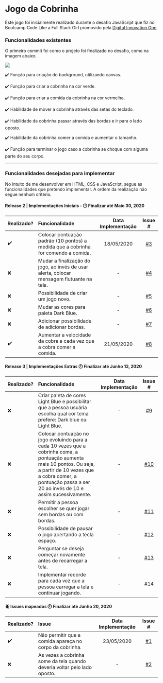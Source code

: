 # Jogo da Cobrinha

Este jogo foi inicialmente realizado durante o desafio JavaScript que fiz no Bootcamp Code Like a Full Stack Girl promovido pela [Digital Innovation One](https://digitalinnovation.one/ "Digital Innovation One").

### Funcionalidades existentes
O primeiro commit foi como o projeto foi finalizado no desafio, como na imagem abaixo.

![](https://i.imgur.com/1vvAuGq.png)

:heavy_check_mark: Função para criação do background, utilizando canvas.

:heavy_check_mark: Função para criar a cobrinha na cor verde.

:heavy_check_mark: Função para criar a comida da cobrinha na cor vermelha.

:heavy_check_mark: Habilidade de mover a cobrinha através das setas do teclado.

:heavy_check_mark: Habilidade da cobrinha passar através das bordas e ir para o lado oposto.

:heavy_check_mark: Habilidade da cobrinha comer a comida e aumentar o tamanho.

:heavy_check_mark: Função para terminar o jogo caso a cobrinha se choque com alguma parte do seu corpo.


------------


### Funcionalidades desejadas para implementar
No intuito de me desenvolver em HTML, CSS e JavaScript, segue as funcionalidades que pretendo implementar. A ordem da realização não segue nenhum critério.

#### Release 2 | Implementações Iniciais - :clock1: Finalizar até Maio 30, 2020
| Realizado?  | Funcionalidade  | Data Implementação | Issue # |
| :------------ |:--------------- |:-----:|:-----:|
| :heavy_check_mark: | Colocar pontuação padrão (10 pontos) a medida que a cobrinha for comendo a comida.  | 18/05/2020 | [#3](https://github.com/lcnunes09/snake-game/issues/3 "#3") |
| :x: | Mudar a finalização do jogo, ao invés de usar alerta, colocar mensagem flutuante na tela. | - | [#4](https://github.com/lcnunes09/snake-game/issues/4 "#4") |
| :x: | Possibilidade de criar um jogo novo. | - | [#5](https://github.com/lcnunes09/snake-game/issues/5 "#5") |
| :x: | Mudar as cores para paleta Dark Blue. | - | [#6](https://github.com/lcnunes09/snake-game/issues/6 "#6") |
| :x: | Adicionar possibilidade de adicionar bordas. | - | [#7](https://github.com/lcnunes09/snake-game/issues/7 "#7") |
| :heavy_check_mark:  | Aumentar a velocidade da cobra a cada vez que a cobra comer a comida. | 21/05/2020 | [#8](https://github.com/lcnunes09/snake-game/issues/8 "#8") |

#### Release 3 | Implementações Extras :clock1: Finalizar até Junho 13, 2020
| Realizado?  | Funcionalidade  | Data Implementação | Issue # |
| :------------ |:--------------- |:-----:|:-----:|
| :x: | Criar paleta de cores Light Blue e possibilitar que a pessoa usuária escolha qual cor tema prefere: Dark blue ou Light Blue.  | - | [#9](https://github.com/lcnunes09/snake-game/issues/9 "#9") |
| :x: | Colocar pontuação no jogo evoluindo para a cada 10 vezes que a cobrinha come, a pontuação aumenta mais 10 pontos. Ou seja, a partir de 10 vezes que a cobra comer, a pontuação passa a ser 20 ao invés de 10 e assim sucessivamente. | - | [#10](https://github.com/lcnunes09/snake-game/issues/10 "#10") |
| :x: | Permitir a pessoa escolher se quer jogar sem bordas ou com bordas. | - | [#11](https://github.com/lcnunes09/snake-game/issues/11 "#11") |
| :x: | Possibilidade de pausar o jogo apertando a tecla espaço. | - | [#12](https://github.com/lcnunes09/snake-game/issues/12 "#12") |
| :x: | Perguntar se deseja começar novamente antes de recarregar a tela. | - | [#13](https://github.com/lcnunes09/snake-game/issues/13 "#13") |
| :x: | Implementar recorde para cada vez que a pessoa carregar a tela e continuar jogando. | - | [#14](https://github.com/lcnunes09/snake-game/issues/14 "#14") |

#### :beetle: Issues mapeados :clock1: Finalizar até Junho 20, 2020
| Realizado?  | Issue  | Data Implementação | Issue # |
| :------------ |:--------------- |:-----:|:-----:|
| :heavy_check_mark: | Não permitir que a comida apareça no corpo da cobrinha. | 23/05/2020 | [#1](https://github.com/lcnunes09/snake-game/issues/1 "#1") |
| :x: | As vezes a cobrinha some da tela quando deveria voltar pelo lado oposto. | - | [#2](https://github.com/lcnunes09/snake-game/issues/1 "#2") |
